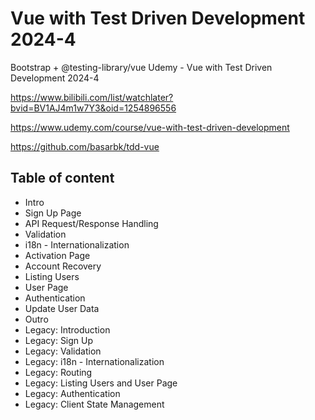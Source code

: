 # Vue with Test Driven Development 2024-4

Bootstrap + @testing-library/vue
Udemy - Vue with Test Driven Development 2024-4

https://www.bilibili.com/list/watchlater?bvid=BV1AJ4m1w7Y3&oid=1254896556

https://www.udemy.com/course/vue-with-test-driven-development

https://github.com/basarbk/tdd-vue

## Table of content

- Intro
- Sign Up Page
- API Request/Response Handling
- Validation
- i18n - Internationalization
- Activation Page
- Account Recovery
- Listing Users
- User Page
- Authentication
- Update User Data
- Outro
- Legacy: Introduction
- Legacy: Sign Up
- Legacy: Validation
- Legacy: i18n - Internationalization
- Legacy: Routing
- Legacy: Listing Users and User Page
- Legacy: Authentication
- Legacy: Client State Management

